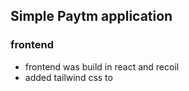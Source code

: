 ## Simple Paytm application 

### frontend
- frontend was build in react and recoil
- added tailwind css to 